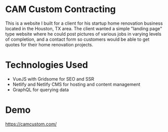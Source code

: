 # CAM Custom Contracting
This is a website I built for a client for his startup home renovation business located in the Houston, TX area. The client wanted a simple "landing page" type website where he could post pictures of various jobs in varying levels of completion, and a contact form so customers would be able to get quotes for their home renovation projects. 

# Technologies Used
- VueJS with Gridsome for SEO and SSR
- Netlify and Netlify CMS for hosting and content management
- GraphQL for querying data

# Demo
https://camcustom.com/
